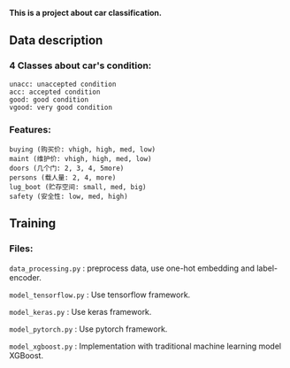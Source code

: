 **This is a project about car classification.**

## Data description

### 4 Classes about car's condition:

	unacc: unaccepted condition
	acc: accepted condition
	good: good condition
	vgood: very good condition
	
### Features:

	buying (购买价: vhigh, high, med, low)
	maint (维护价: vhigh, high, med, low)
	doors (几个门: 2, 3, 4, 5more)
	persons (载人量: 2, 4, more)
	lug_boot (贮存空间: small, med, big)
	safety (安全性: low, med, high)
	
## Training

### Files:

`data_processing.py` : preprocess data, use one-hot embedding and label-encoder.

`model_tensorflow.py` : Use tensorflow framework.

`model_keras.py` : Use keras framework.

`model_pytorch.py` : Use pytorch framework.

`model_xgboost.py` : Implementation with traditional machine learning model XGBoost.
